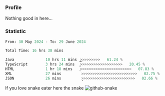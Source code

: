 ### Profile 

Nothing good in here...

### Statistic
<!--START_SECTION:waka-->

```python
From: 30 May 2024 - To: 29 June 2024

Total Time: 16 hrs 38 mins

Java              10 hrs 11 mins  ͎͎͎͎͎͎͎͎͎͎͎͎͎͎͎͜>>>>>>>>>   61.24 %
TypeScript        3 hrs 24 mins   ͎͎͎͎͎͙>>>>>>>>>>>>>>>>>>>   20.45 %
HTML              1 hr 18 mins    ͎͎>>>>>>>>>>>>>>>>>>>>>>>   07.83 %
XML               27 mins         >>>>>>>>>>>>>>>>>>>>>>>>>   02.75 %
JSON              26 mins         ̝>>>>>>>>>>>>>>>>>>>>>>>>   02.66 %
```

<!--END_SECTION:waka-->

If you love snake eater here the snake 
<picture>
  <source media="(prefers-color-scheme: dark)" srcset="https://github.com/pradana4648/pradana4648/blob/c0566a83ca6ea5f2e46bab00e717c4c82b4b5c4c/github-contribution-grid-snake-dark.svg" />
  <source media="(prefers-color-scheme: light)" srcset="https://github.com/pradana4648/pradana4648/blob/c0566a83ca6ea5f2e46bab00e717c4c82b4b5c4c/github-contribution-grid-snake.svg" />
  <img alt="github-snake" src="https://github.com/pradana4648/pradana4648/blob/c0566a83ca6ea5f2e46bab00e717c4c82b4b5c4c/github-contribution-grid-snake.svg" />
</picture>
